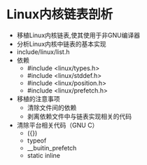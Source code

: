 # Linux内核链表剖析

- 移植Linux内核链表,使其使用于非GNU编译器
- 分析Linux内核中链表的基本实现
- include/linux/list.h
- 依赖
  - #include <linux/types.h>
  - #include <linux/stddef.h>
  - #include <linux/position.h>
  - #include <linux/prefetch.h>
- 移植的注意事项
  - 清除文件间的依赖
  - 剥离依赖文件中与链表实现相关的代码
- 清除平台相关代码（GNU C）
  - ({})
  - typeof
  - __buitin_prefetch
  - static inline

